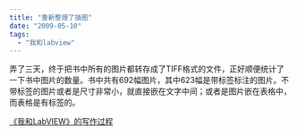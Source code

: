 ```yaml
---
title: "重新整理了插图"
date: "2009-05-10"
tags: 
  - "我和labview"
---
```


弄了三天，终于把书中所有的图片都转存成了TIFF格式的文件，正好顺便统计了一下书中图片的数量。书中共有692幅图片，其中623幅是带标签标注的图片。不带标签的图片或者是尺寸非常小，就直接嵌在文字中间；或者是图片嵌在表格中，而表格是有标签的。  
  
[《我和LabVIEW》的写作过程](http://ruanqizhen.spaces.live.com/blog/cns!5852D4F797C53FB6!4321.entry)
